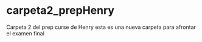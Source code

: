 # carpeta2_prepHenry
Carpeta 2 del prep curse de Henry esta es una nueva carpeta para afrontar el examen final
